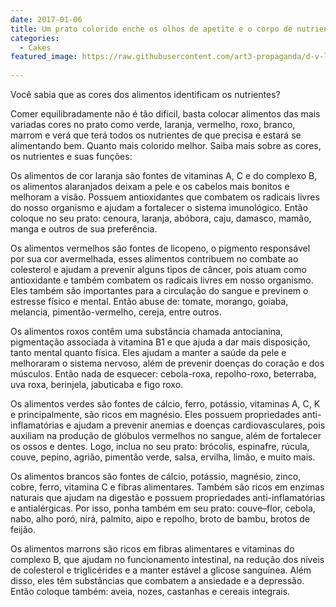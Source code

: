 ```yaml
---
date: 2017-01-06
title: Um prato colorido enche os olhos de apetite e o corpo de nutrientes
categories:
  - Cakes
featured_image: https://raw.githubusercontent.com/art3-propaganda/d-v-lan/master/assets/img/posts/noticia02.png
 
---
```

Você sabia que as cores dos alimentos identificam os nutrientes?

Comer equilibradamente não é tão difícil, basta colocar alimentos das mais variadas cores no prato como verde, laranja, vermelho, roxo, branco, marrom e verá que terá todos os nutrientes de que precisa e estará se alimentando bem. Quanto mais colorido melhor. Saiba mais sobre as cores, os nutrientes e suas funções:

Os alimentos de cor laranja são fontes de vitaminas A, C e do complexo B, os alimentos alaranjados deixam a pele e os cabelos mais bonitos e melhoram a visão. Possuem antioxidantes que combatem os radicais livres do nosso organismo e ajudam a fortalecer o sistema imunológico. Então coloque no seu prato: cenoura, laranja, abóbora, caju, damasco, mamão, manga e outros de sua preferência.

Os alimentos vermelhos são fontes de licopeno, o pigmento responsável por sua cor avermelhada, esses alimentos contribuem no combate ao colesterol e ajudam a prevenir alguns tipos de câncer, pois atuam como antioxidante e também combatem os radicais livres em nosso organismo. Eles também são importantes para a circulação do sangue e previnem o estresse físico e mental. Então abuse de: tomate, morango, goiaba, melancia, pimentão-vermelho, cereja, entre outros.

Os alimentos roxos contêm uma substância chamada antocianina, pigmentação associada à vitamina B1 e que ajuda a dar mais disposição, tanto mental quanto física. Eles ajudam a manter a saúde da pele e melhoraram o sistema nervoso, além de prevenir doenças do coração e dos músculos. Então nada de esquecer: cebola-roxa, repolho-roxo, beterraba, uva roxa, berinjela, jabuticaba e figo roxo. 

Os alimentos verdes são fontes de cálcio, ferro, potássio, vitaminas A, C, K e principalmente, são ricos em magnésio. Eles possuem propriedades anti-inflamatórias e ajudam a prevenir anemias e doenças cardiovasculares, pois auxiliam na produção de glóbulos vermelhos no sangue, além de fortalecer os ossos e dentes. Logo, inclua no seu prato: brócolis, espinafre, rúcula, couve, pepino, agrião, pimentão verde, salsa, ervilha, limão, e muito mais.

Os alimentos brancos são fontes de cálcio, potássio, magnésio, zinco, cobre, ferro, vitamina C e fibras alimentares. Também são ricos em enzimas naturais que ajudam na digestão e possuem propriedades anti-inflamatórias e antialérgicas. Por isso, ponha também em seu prato: couve–flor, cebola, nabo, alho poró, nirá, palmito, aipo e repolho, broto de bambu, brotos de feijão.

Os alimentos marrons são ricos em fibras alimentares e vitaminas do complexo B, que ajudam no funcionamento intestinal, na redução dos níveis de colesterol e triglicérides e a manter estável a glicose sanguínea. Além disso, eles têm substâncias que combatem a ansiedade e a depressão. Então coloque também: aveia, nozes, castanhas e cereais integrais.